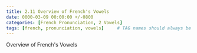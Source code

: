 ```yaml
---
title: 2.11 Overview of French's Vowels
date: 0000-03-09 00:00:00 +/-0800
categories: [French Pronunciation, 2 Vowels]
tags: [french, pronunciation, vowels]     # TAG names should always be lowercase
---
```


Overview of French's Vowels
